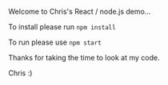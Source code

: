 Welcome to Chris's React / node.js demo...

To install please run 
`npm install`

To run please use
`npm start`

Thanks for taking the time to look at my code.

Chris :)